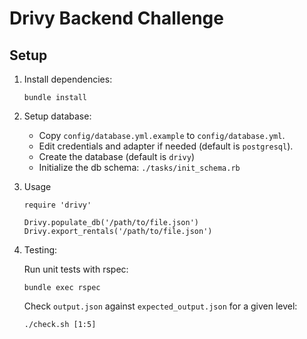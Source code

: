 # Drivy Backend Challenge

## Setup

1. Install dependencies:

    ```
    bundle install
    ```

2. Setup database:

    - Copy `config/database.yml.example` to `config/database.yml`.
    - Edit credentials and adapter if needed (default is `postgresql`).
    - Create the database (default is `drivy`)
    - Initialize the db schema: `./tasks/init_schema.rb`

3. Usage

    ```
    require 'drivy'

    Drivy.populate_db('/path/to/file.json')
    Drivy.export_rentals('/path/to/file.json')
    ```

4. Testing:

    Run unit tests with rspec:

    ```
    bundle exec rspec
    ```

    Check `output.json` against `expected_output.json` for a given level:

    ```
    ./check.sh [1:5]
    ```
